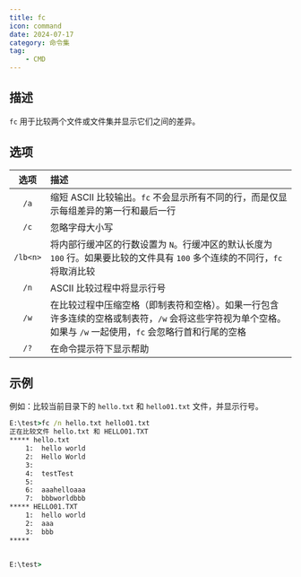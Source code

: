 ```yaml
---
title: fc
icon: command
date: 2024-07-17
category: 命令集
tag:
    - CMD
---
```


## 描述

`fc` 用于比较两个文件或文件集并显示它们之间的差异。

## 选项

|  选项  |  描述  |
|  :----:  |  :----  |
|  `/a`  |  缩短 ASCII 比较输出。`fc` 不会显示所有不同的行，而是仅显示每组差异的第一行和最后一行  |
|  `/c`  |  忽略字母大小写  |
|  `/lb<n>`  |  将内部行缓冲区的行数设置为 `N`。行缓冲区的默认长度为 `100` 行。如果要比较的文件具有 `100` 多个连续的不同行，`fc` 将取消比较  |
|  `/n`  |  ASCII 比较过程中将显示行号  |
|  `/w`  |  在比较过程中压缩空格（即制表符和空格）。如果一行包含许多连续的空格或制表符，`/w` 会将这些字符视为单个空格。如果与 `/w` 一起使用，`fc` 会忽略行首和行尾的空格  |
|  `/?`  |  在命令提示符下显示帮助  |

## 示例

例如：比较当前目录下的 `hello.txt` 和 `hello01.txt` 文件，并显示行号。

```cmd
E:\test>fc /n hello.txt hello01.txt
正在比较文件 hello.txt 和 HELLO01.TXT
***** hello.txt
    1:  hello world
    2:  Hello World
    3:
    4:  testTest
    5:
    6:  aaahelloaaa
    7:  bbbworldbbb
***** HELLO01.TXT
    1:  hello world
    2:  aaa
    3:  bbb
*****


E:\test>
```
